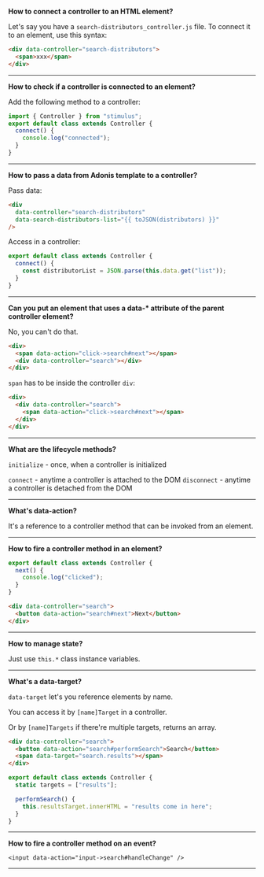 **How to connect a controller to an HTML element?**

Let's say you have a `search-distributors_controller.js` file.
To connect it to an element, use this syntax:

```html
<div data-controller="search-distributors">
  <span>xxx</span>
</div>
```

---

**How to check if a controller is connected to an element?**

Add the following method to a controller:

```js
import { Controller } from "stimulus";
export default class extends Controller {
  connect() {
    console.log("connected");
  }
}
```

---

**How to pass a data from Adonis template to a controller?**

Pass data:

```html
<div
  data-controller="search-distributors"
  data-search-distributors-list="{{ toJSON(distributors) }}"
/>
```

Access in a controller:

```js
export default class extends Controller {
  connect() {
    const distributorList = JSON.parse(this.data.get("list"));
  }
}
```

---

**Can you put an element that uses a data-\* attribute of the parent controller element?**

No, you can't do that.

```html
<div>
  <span data-action="click->search#next"></span>
  <div data-controller="search"></div>
</div>
```

`span` has to be inside the controller `div`:

```html
<div>
  <div data-controller="search">
    <span data-action="click->search#next"></span>
  </div>
</div>
```

---

**What are the lifecycle methods?**

`initialize` - once, when a controller is initialized

`connect` - anytime a controller is attached to the DOM
`disconnect` - anytime a controller is detached from the DOM

---

**What's data-action?**

It's a reference to a controller method that can be invoked from an element.

---

**How to fire a controller method in an element?**

```js
export default class extends Controller {
  next() {
    console.log("clicked");
  }
}
```

```html
<div data-controller="search">
  <button data-action="search#next">Next</button>
</div>
```

---

**How to manage state?**

Just use `this.*` class instance variables.

---

**What's a data-target?**

`data-target` let's you reference elements by name.

You can access it by `[name]Target` in a controller.

Or by `[name]Targets` if there're multiple targets, returns an array.

```html
<div data-controller="search">
  <button data-action="search#performSearch">Search</button>
  <span data-target="search.results"></span>
</div>
```

```js
export default class extends Controller {
  static targets = ["results"];

  performSearch() {
    this.resultsTarget.innerHTML = "results come in here";
  }
}
```

---

**How to fire a controller method on an event?**

```
<input data-action="input->search#handleChange" />
```

---
